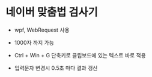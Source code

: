 # 네이버 맞춤법 검사기

- wpf, WebRequest 사용

- 1000자 까지 가능

- Ctrl + Win + G 단축키로 클립보드에 있는 텍스트 바로 적용

- 입력문자 변경시 0.5초 마다 결과 갱신
